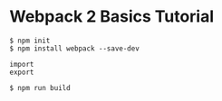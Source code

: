 # Webpack 2 Basics Tutorial

```
$ npm init 
$ npm install webpack --save-dev

import 
export

$ npm run build
```